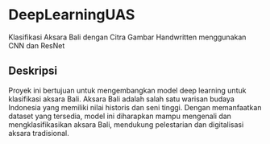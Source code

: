 # DeepLearningUAS
Klasifikasi Aksara Bali dengan Citra Gambar Handwritten menggunakan CNN dan ResNet

## Deskripsi
Proyek ini bertujuan untuk mengembangkan model deep learning untuk klasifikasi aksara Bali. Aksara Bali adalah salah satu warisan budaya Indonesia yang memiliki nilai historis dan seni tinggi. Dengan memanfaatkan dataset yang tersedia, model ini diharapkan mampu mengenali dan mengklasifikasikan aksara Bali, mendukung pelestarian dan digitalisasi aksara tradisional.

